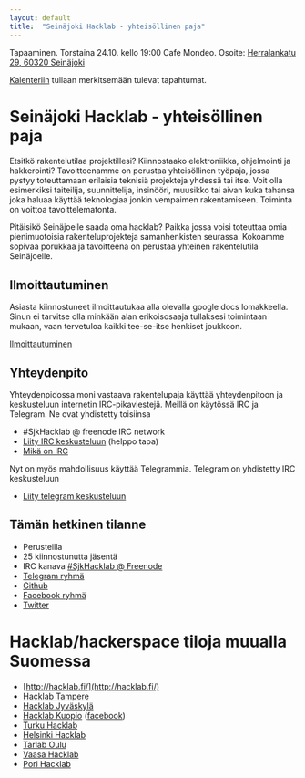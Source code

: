 ```yaml
---
layout: default
title:  "Seinäjoki Hacklab - yhteisöllinen paja"
---
```

Tapaaminen. Torstaina 24.10. kello 19:00 Cafe Mondeo.
Osoite: <a href="https://www.google.fi/maps/place/Herralankatu+29,+60320+Sein%C3%A4joki">Herralankatu 29, 60320 Seinäjoki</a>

[Kalenteriin](/kalenteri/) tullaan merkitsemään tulevat tapahtumat.

# Seinäjoki Hacklab - yhteisöllinen paja
Etsitkö rakentelutilaa projektillesi? Kiinnostaako elektroniikka, ohjelmointi ja hakkerointi? Tavoitteenamme on perustaa yhteisöllinen työpaja, jossa pystyy toteuttamaan erilaisia teknisiä projekteja yhdessä tai itse. Voit olla esimerkiksi taiteilija, suunnittelija, insinööri, muusikko tai aivan kuka tahansa joka haluaa käyttää teknologiaa jonkin vempaimen rakentamiseen. Toiminta on voittoa tavoittelematonta.

Pitäisikö Seinäjoelle saada oma hacklab? Paikka jossa voisi toteuttaa omia pienimuotoisia rakenteluprojekteja samanhenkisten seurassa. Kokoamme sopivaa porukkaa ja tavoitteena on perustaa yhteinen rakentelutila Seinäjoelle.

## Ilmoittautuminen
Asiasta kiinnostuneet ilmoittautukaa alla olevalla google docs lomakkeella. Sinun ei tarvitse olla minkään alan erikoisosaaja tullaksesi toimintaan mukaan, vaan tervetuloa kaikki tee-se-itse henkiset joukkoon.

[Ilmoittautuminen](https://docs.google.com/forms/d/e/1FAIpQLScHWKbvaRXgwTYrev-Tg35KvWHQIYO6oBxGxBr-lFjAukmiWg/viewform)

## Yhteydenpito
Yhteydenpidossa moni vastaava rakentelupaja käyttää yhteydenpitoon ja keskusteluun internetin IRC-pikaviestejä.
Meillä on käytössä IRC ja Telegram. Ne ovat yhdistetty toisiinsa
* #SjkHacklab @ freenode IRC network
* [Liity IRC keskusteluun](http://goo.gl/DCt9ru) (helppo tapa)
* [Mikä on IRC](http://goo.gl/7hGZg)

Nyt on myös mahdollisuus käyttää Telegrammia. Telegram on yhdistetty IRC keskusteluun

* [Liity telegram keskusteluun](https://telegram.me/joinchat/DSw-DT9RZnH3KnICPxgDTA)

## Tämän hetkinen tilanne

* Perusteilla
* 25 kiinnostunutta jäsentä
* IRC kanava [#SjkHacklab @ Freenode](http://goo.gl/DCt9ru)
* [Telegram ryhmä](https://telegram.me/joinchat/DSw-DT9RZnH3KnICPxgDTA)
* [Github](https://github.com/SeinajokiHacklab)
* [Facebook ryhmä](https://www.facebook.com/groups/186124325143579/)
* [Twitter](https://twitter.com/SjkHacklab)

# Hacklab/hackerspace tiloja muualla Suomessa
* [http://hacklab.fi/](http://hacklab.fi/)
* [Hacklab Tampere](http://tampere.hacklab.fi/)
* [Hacklab Jyväskylä](http://jyvaskyla.hacklab.fi/)
* [Hacklab Kuopio](http://kuopio.hacklab.fi/) ([facebook](https://www.facebook.com/pages/Hacklab-Kuopio/185497508302791))
* [Turku Hacklab](http://hacklabturku.org/)
* [Helsinki Hacklab](http://helsinki.hacklab.fi/)
* [Tarlab Oulu](http://tarlab.fi/)
* [Vaasa Hacklab](http://vaasa.hacklab.fi/)
* [Pori Hacklab](http://pori.hacklab.fi/)
